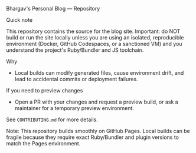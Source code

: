 Bhargav's Personal Blog — Repository

Quick note

This repository contains the source for the blog site. Important: do NOT build or run the site locally unless you are using an isolated, reproducible environment (Docker, GitHub Codespaces, or a sanctioned VM) and you understand the project's Ruby/Bundler and JS toolchain.

Why
- Local builds can modify generated files, cause environment drift, and lead to accidental commits or deployment failures.

If you need to preview changes
- Open a PR with your changes and request a preview build, or ask a maintainer for a temporary preview environment.

See `CONTRIBUTING.md` for more details.

Note: This repository builds smoothly on GitHub Pages. Local builds can be fragile because they require exact Ruby/Bundler and plugin versions to match the Pages environment.
